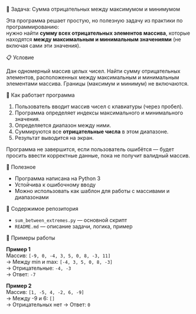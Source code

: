 🐍 Задача: Сумма отрицательных между максимумом и минимумом

Эта программа решает простую, но полезную задачу из практики по программированию:  
нужно найти **сумму всех отрицательных элементов массива**, которые находятся **между максимальным и минимальным значениями** (не включая сами эти значения).

📋 Условие

Дан одномерный массив целых чисел. Найти сумму отрицательных элементов, расположенных между максимальным и минимальным элементами массива. Границы (максимум и минимум) не включаются.

🧠 Как работает программа

1. Пользователь вводит массив чисел с клавиатуры (через пробел).
2. Программа определяет индексы максимального и минимального значения.
3. Определяется диапазон между ними.
4. Суммируются все **отрицательные числа** в этом диапазоне.
5. Результат выводится на экран.

Программа не завершится, если пользователь ошибётся — будет просить ввести корректные данные, пока не получит валидный массив.

📎 Полезное

- Программа написана на Python 3
- Устойчива к ошибочному вводу
- Можно использовать как шаблон для работы с массивами и диапазонами

📁 Содержимое репозитория

- `sum_between_extremes.py` — основной скрипт
- `README.md` — описание задачи, логика, пример

🧪 Примеры работы

**Пример 1**  
Массив: `[-9, 0, -4, 3, 5, 0, 8, -3, 11]`  
→ Между min и max: `[-4, 3, 5, 0, 8, -3]`  
→ Отрицательные: `-4, -3`  
→ Ответ: `-7`

**Пример 2**  
Массив: `[1, -5, 4, -2, 6, -9]`  
→ Между -9 и 6: `[]`  
→ Отрицательных нет → Ответ: `0`
